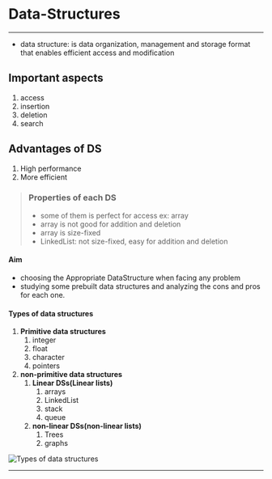 # Data-Structures

---

- data structure: is data organization, management and storage format that enables efficient access and modification

## Important aspects

1. access
2. insertion
3. deletion
4. search

## Advantages of  DS

1. High performance
2. More efficient

>
> ### Properties of each DS
>
> - some of them is perfect for access
   ex: array
> - array is not good for addition and deletion
> - array is size-fixed
> - LinkedList: not size-fixed, easy for addition and deletion

#### Aim

- choosing the Appropriate DataStructure when facing any problem
- studying some prebuilt data structures and analyzing the cons and pros for each one.

#### Types of data structures

1. **Primitive data structures**
   1. integer
   2. float
   3. character
   4. pointers
2. **non-primitive data structures** 
   1. **Linear DSs(Linear lists)**
      1. arrays
      2. LinkedList
      3. stack
      4. queue
   2. **non-linear DSs(non-linear lists)**
      1. Trees
      2. graphs


![Types of data structures](https://i.imgur.com/kuxxXeL.png)


---

